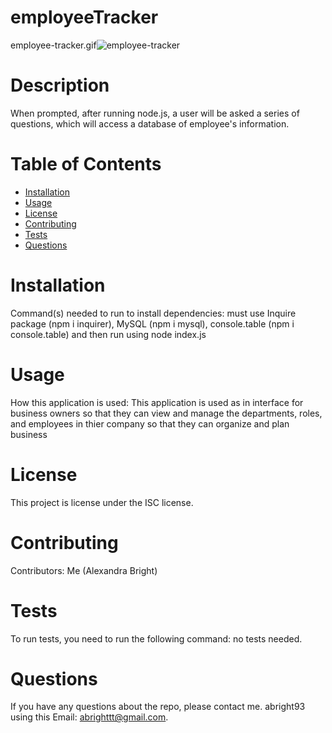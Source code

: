 # employeeTracker



employee-tracker.gif![employee-tracker](https://user-images.githubusercontent.com/84680936/124861320-5254da80-df81-11eb-93e8-b157dece67c5.gif)


# Description
When prompted, after running node.js, a user will be asked a series of questions, which will access a database of employee's information.
# Table of Contents
* [Installation](#installation)
* [Usage](#usage)
* [License](#license)
* [Contributing](#contributing)
* [Tests](#tests)
* [Questions](#questions)
# Installation
Command(s) needed to run to install dependencies: must use Inquire package (npm i inquirer), MySQL (npm i mysql), console.table (npm i console.table)
and then run using node index.js
# Usage
​How this application is used: This application is used as in interface for business owners so that they can view and manage the departments, roles, and employees in thier company so that they can organize and plan business
# License
This project is license under the ISC license.
# Contributing
​Contributors: Me (Alexandra Bright)
# Tests
To run tests, you need to run the following command: no tests needed.
# Questions
If you have any questions about the repo, please contact me.
abright93 using this Email: abrighttt@gmail.com.
